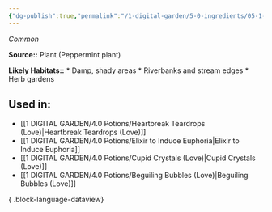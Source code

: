 ```yaml
---
{"dg-publish":true,"permalink":"/1-digital-garden/5-0-ingredients/05-1-plants/peppermint-bundle-of/","tags":["ingredient","common"]}
---
```


*Common*

**Source::** Plant (Peppermint plant)

**Likely Habitats::** * Damp, shady areas * Riverbanks and stream edges * Herb gardens

## Used in:

- [[1 DIGITAL GARDEN/4.0 Potions/Heartbreak Teardrops (Love)\|Heartbreak Teardrops (Love)]]
- [[1 DIGITAL GARDEN/4.0 Potions/Elixir to Induce Euphoria\|Elixir to Induce Euphoria]]
- [[1 DIGITAL GARDEN/4.0 Potions/Cupid Crystals (Love)\|Cupid Crystals (Love)]]
- [[1 DIGITAL GARDEN/4.0 Potions/Beguiling Bubbles (Love)\|Beguiling Bubbles (Love)]]

{ .block-language-dataview}

